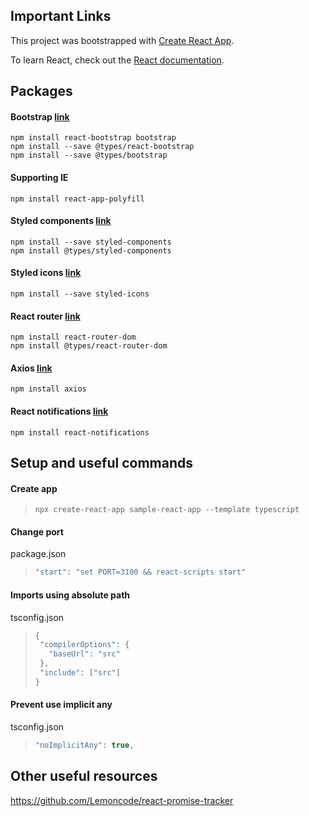 ## Important Links

This project was bootstrapped with [Create React App](https://github.com/facebook/create-react-app).

To learn React, check out the [React documentation](https://reactjs.org/).

## Packages

#### Bootstrap [link](https://react-bootstrap.github.io/)

```
npm install react-bootstrap bootstrap
npm install --save @types/react-bootstrap
npm install --save @types/bootstrap
```

#### Supporting IE

```
npm install react-app-polyfill
```

#### Styled components [link](https://www.styled-components.com/)

```
npm install --save styled-components
npm install @types/styled-components
```

#### Styled icons [link](https://styled-icons.js.org/)

```
npm install --save styled-icons
```

#### React router [link](https://reacttraining.com/react-router/web/guides/quick-start)

```
npm install react-router-dom
npm install @types/react-router-dom
```

#### Axios [link](https://github.com/axios/axios)

```
npm install axios
```

#### React notifications [link](https://www.npmjs.com/package/react-notifications)

```
npm install react-notifications
```

## Setup and useful commands

#### Create app

> ```
> npx create-react-app sample-react-app --template typescript
> ```

#### Change port

package.json

> ```javascript
> "start": "set PORT=3100 && react-scripts start"
> ```

#### Imports using absolute path

tsconfig.json

> ```javascript
> {
>  "compilerOptions": {
>    "baseUrl": "src"
>  },
>  "include": ["src"]
> }
> ```

#### Prevent use implicit any

tsconfig.json

> ```javascript
> "noImplicitAny": true,
> ```

## Other useful resources

https://github.com/Lemoncode/react-promise-tracker
